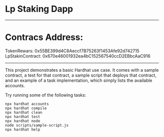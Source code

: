 # Lp Staking Dapp

---------------------------------------------------------------------------------------------------
# Contracs Address: <br>

TokenRewars: 0x55BE399d4C8Aeccf7B75263f1453Afe92d742715<br>
LpStakinContract: 0x670e46001932ea4bC152567540ccD2EBbcAaC916<br>

---------------------------------------------------------------------------------------------------

This project demonstrates a basic Hardhat use case. It comes with a sample contract, a test for that contract, a sample script that deploys that contract, and an example of a task implementation, which simply lists the available accounts.

Try running some of the following tasks:

```shell
npx hardhat accounts
npx hardhat compile
npx hardhat clean
npx hardhat test
npx hardhat node
node scripts/sample-script.js
npx hardhat help
```
